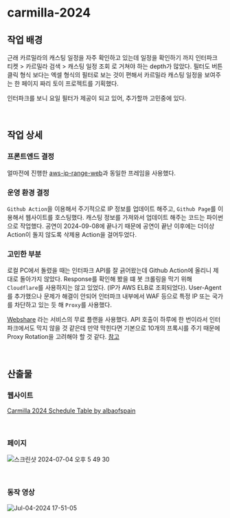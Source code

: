 # carmilla-2024

## 작업 배경
근래 카르밀라의 캐스팅 일정을 자주 확인하고 있는데 일정을 확인하기 까지 인터파크 티켓 > 카르밀라 검색 > 캐스팅 일정 조회 로 거쳐야 하는 depth가 많았다. 
필터도 버튼 클릭 형식 보다는 엑셀 형식의 필터로 보는 것이 편해서 카르밀라 캐스팅 일정을 보여주는 한 페이지 짜리 토이 프로젝트를 기획했다. 

인터파크를 보니 요일 필터가 제공이 되고 있어, 추가할까 고민중에 있다. 


<br>

## 작업 상세 

### 프론트엔드 결정 

얼마전에 진행한 [aws-ip-range-web](https://github.com/leeleelee3264/aws-ip-range-web)과 동일한 프레임을 사용했다. 

### 운영 환경 결정 

`Github Action`을 이용해서 주기적으로 IP 정보를 업데이트 해주고, `Github Page`를 이용해서 웹사이트를 호스팅했다. 캐스팅 정보를 가져와서 업데이트 해주는 코드는 파이썬으로 작업했다.
공연이 2024-09-08에 끝나기 때문에 공연이 끝난 이후에는 더이상 Action이 돌지 않도록 삭제용 Action을 걸어두었다. 

### 고민한 부분 
로컬 PC에서 돌렸을 때는 인터파크 API를 잘 긁어왔는데 Github Action에 올리니 제대로 돌아가지 않았다. 
Response를 확인해 봤을 떄 봇 크롤링을 막기 위해 `Cloudflare`를 사용하지는 않고 있었다. (IP가 AWS ELB로 조회되었다).
User-Agent를 추가했으나 문제가 해결이 안되어 인터파크 내부에서 WAF 등으로 특정 IP 또는 국가를 차단하고 있는 듯 해 `Proxy`를 사용했다.


[Webshare](https://www.webshare.io/) 라는 서비스의 무료 플랜을 사용했다. API 호출이 하루에 한 번이라서 인터파크에서도 막지 않을 것 같은데 만약 막힌다면 
기본으로 10개의 프록시를 주기 때문에 Proxy Rotation을 고려해야 할 것 같다. [참고](https://blog.devgenius.io/how-to-use-proxies-in-python-everything-web-scraping-002-1c28acc092cf)



 

<br>

## 산출물 

### 웹사이트
[Carmilla 2024 Schedule Table by albaofspain](https://albaofspain.github.io/carmilla-2024/)

<br>
 
### 페이지


![스크린샷 2024-07-04 오후 5 49 30](https://github.com/leeleelee3264/aws-ip-range-web/assets/79887286/74b3f195-d0bd-413d-92cd-99883c74016f)


<br>

### 동작 영상

![Jul-04-2024 17-51-05](https://github.com/leeleelee3264/aws-ip-range-web/assets/79887286/ea0a9d0e-a0a7-414c-8f75-4ceb79b63e05)
